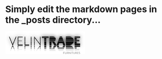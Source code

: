 Simply edit the markdown pages in the _posts directory...
==========================
![footer-logo.png](/images/footer-logo.png)




